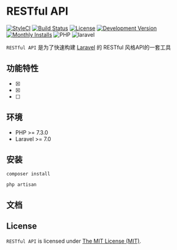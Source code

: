 # RESTful API

[![StyleCI](https://github.styleci.io/repos/387969333/shield?branch=main&style=flat)](https://styleci.io/repos/387969333)
[![Build Status](https://img.shields.io/travis/jasonc/rest-api.svg)](https://packagist.org/packages/jasonc/rest-api)
[![License](https://img.shields.io/packagist/l/jasonc/rest-api.svg)](LICENSE)
[![Development Version](https://img.shields.io/packagist/vpre/jasonc/rest-api.svg)](https://packagist.org/packages/jasonc/rest-api)
[![Monthly Installs](https://img.shields.io/packagist/dt/jasonc/rest-api.svg)](https://packagist.org/packages/jasonc/rest-api)
![PHP](https://img.shields.io/packagist/php-v/jasonc/rest-api.svg)
![laravel](https://img.shields.io/badge/Laravel-7.0+-ef3b2d.svg)

`RESTful API` 是为了快速构建 [Laravel](https://github.com/laravel/laravel) 的 RESTful 风格API的一套工具

## 功能特性

- [x] 
- [x] 
- [ ] 

## 环境

- PHP >= 7.3.0
- Laravel >= 7.0

## 安装

```shell
composer install
```

```shell
php artisan 
```

## 文档

## License

`RESTful API` is licensed under [The MIT License (MIT)](LICENSE).